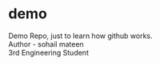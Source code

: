 # demo
Demo Repo, just to learn how github works.
<br>
Author - sohail mateen
<br>
3rd Engineering Student 